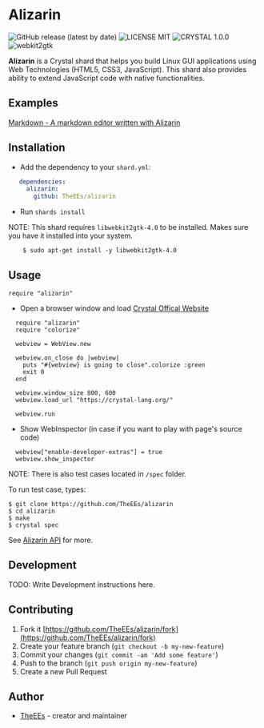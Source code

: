 # Alizarin
![GitHub release (latest by date)](https://img.shields.io/github/v/release/TheEEs/alizarin?style=flat-square)
![LICENSE MIT](https://img.shields.io/badge/license-MIT-green?style=flat-square)
![CRYSTAL 1.0.0](https://img.shields.io/badge/crystal-1.0.0-orange?style=flat-square)
![webkit2gtk](https://img.shields.io/badge/webkit2gtk-4.0-blue?style=flat-square)


**Alizarin** is a Crystal shard that helps you build Linux GUI applications using Web Technologies (HTML5, CSS3, JavaScript). This shard also provides ability to extend JavaScript code with native functionalities.

## Examples
  [Markdown - A markdown editor written with Alizarin](https://github.com/TheEEs/markdown.git)

## Installation

* Add the dependency to your `shard.yml`:
```yaml
   dependencies:
     alizarin:
       github: TheEEs/alizarin
```
* Run `shards install`

NOTE: This shard requires `libwebkit2gtk-4.0` to be installed. Makes sure you have it installed into your system.

```shell
    $ sudo apt-get install -y libwebkit2gtk-4.0
```

## Usage

```crystal
require "alizarin"
```

* Open a browser window and load [Crystal Offical Website](https://crystal-lang.org/)
```crystal 
  require "alizarin"
  require "colorize"

  webview = WebView.new 

  webview.on_close do |webview|
    puts "#{webview} is going to close".colorize :green
    exit 0
  end

  webview.window_size 800, 600
  webview.load_url "https://crystal-lang.org/"

  webview.run

```

* Show WebInspector (in case if you want to play with page's source code)

```crystal 
  webview["enable-developer-extras"] = true
  webview.show_inspector
```


NOTE: There is also test cases located in `/spec` folder.

To run test case, types:
```shell
$ git clone https://github.com/TheEEs/alizarin
$ cd alizarin
$ make
$ crystal spec
```

See [Alizarin API](https://theees.github.io/alizarin-docs/) for more.

## Development

TODO: Write Development instructions here.


## Contributing

1. Fork it [https://github.com/TheEEs/alizarin/fork](https://github.com/TheEEs/alizarin/fork)
2. Create your feature branch (`git checkout -b my-new-feature`)
3. Commit your changes (`git commit -am 'Add some feature'`)
4. Push to the branch (`git push origin my-new-feature`)
5. Create a new Pull Request

## Author

- [TheEEs](https://github.com/TheEEs) - creator and maintainer
